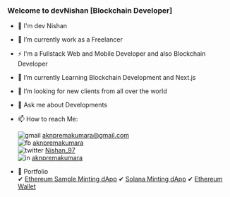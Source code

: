 ### Welcome to devNishan [Blockchain Developer]

<!--
**Mr-Marvo/Mr-Marvo** is a ✨ _special_ ✨ repository because its `README.md` (this file) appears on your GitHub profile.

Here are some ideas to get you started:
-->

- 🧔 I'm dev Nishan
- 🔭 I’m currently work as a Freelancer
- ⚡ I'm a Fullstack Web and Mobile Developer and also Blockchain Developer
- 🌱 I’m currently Learning Blockchain Development and Next.js
- 👯 I’m looking for new clients from all over the world
- 💬 Ask me about Developments
- 📫 How to reach Me:

     
     ![gmail](https://user-images.githubusercontent.com/49220298/174732716-3a747e8e-4be8-4eec-856a-6a7808d97839.png) aknpremakumara@gmail.com  
     ![fb](https://user-images.githubusercontent.com/49220298/174730829-86290788-7d0f-4243-b558-eaf717e53284.png) 
     [aknpremakumara](https://www.facebook.com/aknpremakumara/)    
     ![twitter](https://user-images.githubusercontent.com/49220298/174752767-0b205eb5-dffc-477c-8c2c-98b5b2c21c50.png) 
     [Nishan_97](https://twitter.com/Nishan_97/)                                                         
     ![in](https://user-images.githubusercontent.com/49220298/174732355-b6965905-8bf2-439c-be88-74d0237fa540.png) 
     [aknpremakumara](https://www.linkedin.com/in/aknpremakumara/)

- 🚩 Portfolio                       
          ✔ [Ethereum Sample Minting dApp](https://didemraffe.netlify.app) 
          ✔ [Solana Minting dApp](https://www.solcocksclub.io/) 
          ✔ [Ethereum Wallet](https://devwallet.netlify.app) 
